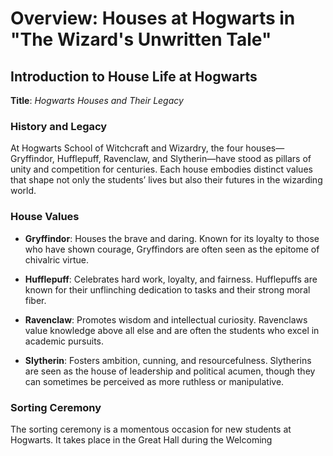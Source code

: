 # Overview: Houses at Hogwarts in "The Wizard's Unwritten Tale"

## Introduction to House Life at Hogwarts

**Title**: *Hogwarts Houses and Their Legacy*

### History and Legacy
At Hogwarts School of Witchcraft and Wizardry, the four houses—Gryffindor, Hufflepuff, Ravenclaw, and Slytherin—have stood as pillars of unity and competition for centuries. Each house embodies distinct values that shape not only the students’ lives but also their futures in the wizarding world.

### House Values

- **Gryffindor**: Houses the brave and daring. Known for its loyalty to those who have shown courage, Gryffindors are often seen as the epitome of chivalric virtue.
  
- **Hufflepuff**: Celebrates hard work, loyalty, and fairness. Hufflepuffs are known for their unflinching dedication to tasks and their strong moral fiber.

- **Ravenclaw**: Promotes wisdom and intellectual curiosity. Ravenclaws value knowledge above all else and are often the students who excel in academic pursuits.

- **Slytherin**: Fosters ambition, cunning, and resourcefulness. Slytherins are seen as the house of leadership and political acumen, though they can sometimes be perceived as more ruthless or manipulative.

### Sorting Ceremony
The sorting ceremony is a momentous occasion for new students at Hogwarts. It takes place in the Great Hall during the Welcoming